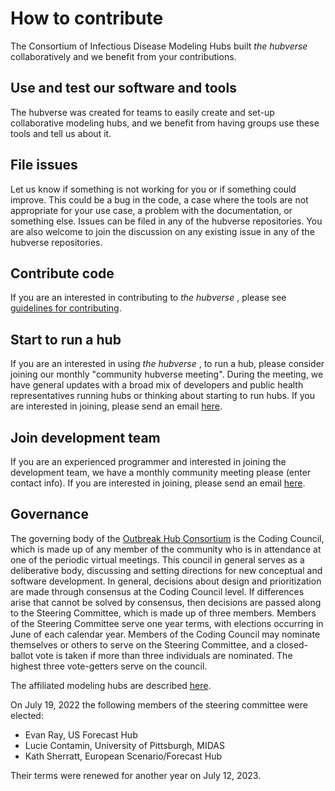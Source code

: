 # How to contribute

The Consortium of Infectious Disease Modeling Hubs built _the hubverse_ collaboratively and we benefit from your contributions.  

## Use and test our software and tools  

The hubverse was created for teams to easily create and set-up collaborative modeling hubs, and we benefit from having groups use these tools and tell us about it.  

## File issues  

Let us know if something is not working for you or if something could improve. This could be a bug in the code, a case where the tools are not appropriate for your use case, a problem with the documentation, or something else. Issues can be filed in any of the hubverse repositories.  You are also welcome to join the discussion on any existing issue in any of the hubverse repositories.

## Contribute code

If you are an interested in contributing to  _the hubverse_ , please see [guidelines for contributing](https://infectious-disease-modeling-hubs.github.io/hubUtils/CONTRIBUTING.html).

## Start to run a hub

If you are an interested in using  _the hubverse_ , to run a hub, please consider joining our monthly "community hubverse meeting".  During the meeting, we have general updates with a broad mix of developers and public health representatives running hubs or thinking about starting to run hubs. If you are interested in joining, please send an email [here](mailto:mzorn@umass.edu).


## Join development team

If you are an experienced programmer and interested in joining the development team, we have a monthly community meeting please (enter contact info). If you are interested in joining, please send an email [here](mailto:mzorn@umass.edu).

## Governance  
The governing body of the [Outbreak Hub Consortium](https://hubdocs.readthedocs.io/en/latest/) is the Coding Council, which is made up of any member of the community who is in attendance at one of the periodic virtual meetings.  This council in general serves as a deliberative body, discussing and setting directions for new conceptual and software development. In general, decisions about design and prioritization are made through consensus at the Coding Council level. If differences arise that cannot be solved by consensus, then decisions are passed along to the Steering Committee, which is made up of three members. Members of the Steering Committee serve one year terms, with elections occurring in June of each calendar year. Members of the Coding Council may nominate themselves or others to serve on the Steering Committee, and a closed-ballot vote is taken if more than three individuals are nominated. The highest three vote-getters serve on the council.

The affiliated modeling hubs are described [here](https://github.com/micokoch/hubDocs/blob/main/docs/source/overview/who-we-are.md).


On July 19, 2022 the following members of the steering committee were elected:
   - Evan Ray, US Forecast Hub
   - Lucie Contamin, University of Pittsburgh, MIDAS
   - Kath Sherratt,  European Scenario/Forecast Hub
   
Their terms were renewed for another year on July 12, 2023.  
